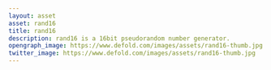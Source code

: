 ```yaml
---
layout: asset
asset: rand16
title: rand16
description: rand16 is a 16bit pseudorandom number generator.
opengraph_image: https://www.defold.com/images/assets/rand16-thumb.jpg
twitter_image: https://www.defold.com/images/assets/rand16-thumb.jpg
---
```

